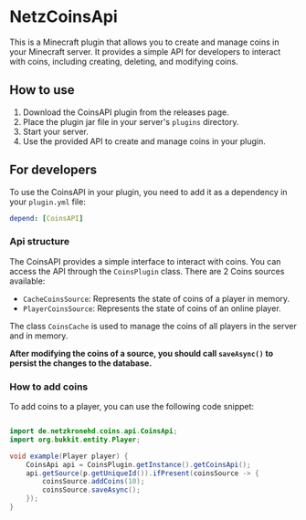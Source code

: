 # NetzCoinsApi

This is a Minecraft plugin that allows you to create and manage coins in your Minecraft server. 
It provides a simple API for developers to interact with coins, including creating, deleting, and modifying coins.

## How to use

1. Download the CoinsAPI plugin from the releases page.
2. Place the plugin jar file in your server's `plugins` directory.
3. Start your server.
4. Use the provided API to create and manage coins in your plugin.

## For developers

To use the CoinsAPI in your plugin, you need to add it as a dependency in your `plugin.yml` file:

```yaml
depend: [CoinsAPI]
```

### Api structure

The CoinsAPI provides a simple interface to interact with coins. You can access the API through the `CoinsPlugin` class.
There are 2 Coins sources available:
- `CacheCoinsSource`: Represents the state of coins of a player in memory.
- `PlayerCoinsSource`: Represents the state of coins of an online player.

The class `CoinsCache` is used to manage the coins of all players in the server and in memory.

**After modifying the coins of a source, you should call `saveAsync()` to persist the changes to the database.**

### How to add coins

To add coins to a player, you can use the following code snippet:

```java

import de.netzkronehd.coins.api.CoinsApi;
import org.bukkit.entity.Player;

void example(Player player) {
    CoinsApi api = CoinsPlugin.getInstance().getCoinsApi();
    api.getSource(p.getUniqueId()).ifPresent(coinsSource -> {
        coinsSource.addCoins(10);
        coinsSource.saveAsync();
    });
}
```

